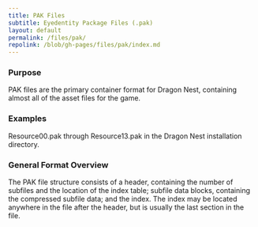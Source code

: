 ```yaml
---
title: PAK Files
subtitle: Eyedentity Package Files (.pak)
layout: default
permalink: /files/pak/
repolink: /blob/gh-pages/files/pak/index.md
---
```


### Purpose
PAK files are the primary container format for Dragon Nest, containing almost all of the asset files for the game. 

### Examples
Resource00.pak through Resource13.pak in the Dragon Nest installation directory.

### General Format Overview
The PAK file structure consists of a header, containing the number of subfiles and the location of the index table; subfile data blocks, containing the compressed subfile data; and the index. The index may be located anywhere in the file after the header, but is usually the last section in the file.


